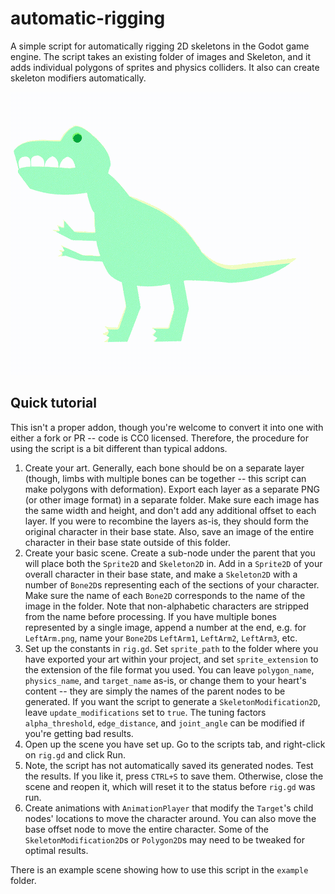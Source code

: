 # automatic-rigging
A simple script for automatically rigging 2D skeletons in the Godot game engine. The script takes an existing folder of images and Skeleton, and it adds individual polygons of sprites and physics colliders. It also can create skeleton modifiers automatically.

![Dinosaur example Skeleton2D](https://github.com/0xcafeb33f/automatic-rigging/blob/5a70976c1799f2b040875ca54b32e5038d31a8fe/example_dino.gif)

## Quick tutorial
This isn't a proper addon, though you're welcome to convert it into one with either a fork or PR -- code is CC0 licensed. Therefore, the procedure for using the script is a bit different than typical addons.

1. Create your art. Generally, each bone should be on a separate layer (though, limbs with multiple bones can be together -- this script can make polygons with deformation). Export each layer as a separate PNG (or other image format) in a separate folder. Make sure each image has the same width and height, and don't add any additional offset to each layer. If you were to recombine the layers as-is, they should form the original character in their base state. Also, save an image of the entire character in their base state outside of this folder.
2. Create your basic scene. Create a sub-node under the parent that you will place both the `Sprite2D` and `Skeleton2D` in. Add in a `Sprite2D` of your overall character in their base state, and make a `Skeleton2D` with a number of `Bone2D`s representing each of the sections of your character. Make sure the name of each `Bone2D` corresponds to the name of the image in the folder. Note that non-alphabetic characters are stripped from the name before processing. If you have multiple bones represented by a single image, append a number at the end, e.g. for `LeftArm.png`, name your `Bone2D`s `LeftArm1`, `LeftArm2`, `LeftArm3`, etc.
3. Set up the constants in `rig.gd`. Set `sprite_path` to the folder where you have exported your art within your project, and set `sprite_extension` to the extension of the file format you used. You can leave `polygon_name`, `physics_name`, and `target_name` as-is, or change them to your heart's content -- they are simply the names of the parent nodes to be generated. If you want the script to generate a `SkeletonModification2D`, leave `update_modifications` set to `true`. The tuning factors `alpha_threshold`, `edge_distance`, and `joint_angle` can be modified if you're getting bad results.
4. Open up the scene you have set up. Go to the scripts tab, and right-click on `rig.gd` and click Run.
5. Note, the script has not automatically saved its generated nodes. Test the results. If you like it, press `CTRL+S` to save them. Otherwise, close the scene and reopen it, which will reset it to the status before `rig.gd` was run.
6. Create animations with `AnimationPlayer` that modify the `Target`'s child nodes' locations to move the character around. You can also move the base offset node to move the entire character. Some of the `SkeletonModification2D`s or `Polygon2D`s may need to be tweaked for optimal results.

There is an example scene showing how to use this script in the `example` folder.
